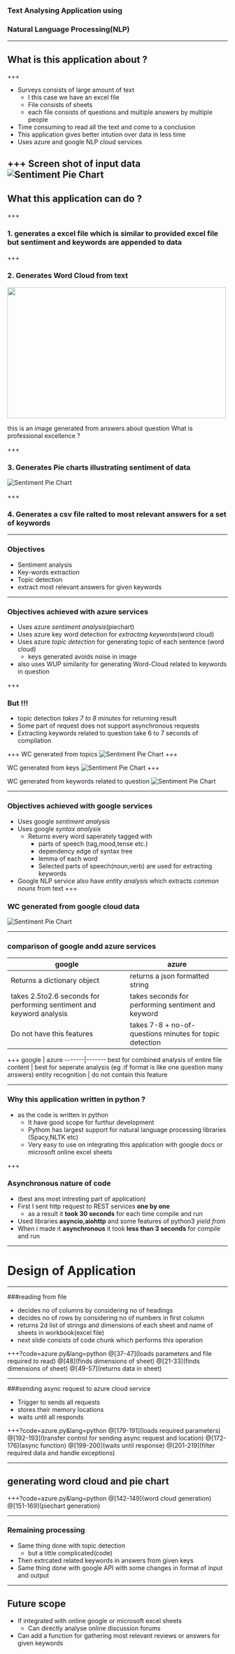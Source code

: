 
### Text Analysing Application using
### Natural Language Processing(NLP)

---
## What is this application about ?
+++
* Surveys consists of large amount of text
  * I this case we have an excel file
  * File consists of sheets
  * each file consists of questions and multiple answers by multiple people
* Time consuming to read all the text and come to a conclusion
* This application gives better intution over data in less time
* Uses azure and google NLP cloud services

+++
Screen shot of input data
![Sentiment Pie Chart](/images/data.png)
---
## What this application can do ?
+++
### 1. generates a excel file which is similar to provided excel file but sentiment and keywords are appended to data
+++
### 2. Generates Word Cloud from text

<img src="images/wordcloud.png" width="500" height = "300" float = 'right'>

this is an image generated from answers about question
What is professional excellence ?


+++
### 3. Generates Pie charts illustrating sentiment of data
![Sentiment Pie Chart](/images/piechart.png)

+++
### 4. Generates a csv file ralted to most relevant answers for a set of keywords
---
### Objectives
* Sentiment analysis
* Key-words extraction
* Topic detection
* extract most relevant answers for given keywords

---
### Objectives achieved with azure services
* Uses azure *sentiment analysis*(piechart)
* Uses azure key word detection for *extracting keywords*(word cloud)
* Uses azure *topic detection* for generating topic of each sentence (word cloud)
  * keys generated avoids noise in image
* also uses WUP similarity for generating Word-Cloud related to keywords in question​

+++
### But !!!
* topic detection *takes 7 to 8 minutes* for returning result
* Some part of request does not support asynchronous requests
* Extracting keywords related to question take 6 to 7 seconds of compilation

+++
WC generated from topics
![Sentiment Pie Chart](images/topicwise.png)
+++

WC generated from keys
![Sentiment Pie Chart](/images/keywordwise1.png)
+++

WC generated from keywords related to question
![Sentiment Pie Chart](/images/wordcloud.png)

---
### Objectives achieved with google services
* Uses google *sentiment analysis*
* Uses google *syntax analysis*
  * Returns every word saperately tagged with
    * parts of speech (tag,mood,tense etc.)
    * dependency edge of syntax tree
    * lemma of each word
    * Selected parts of speech(noun,verb) are used for extracting keywords  
* Google NLP service also have *entity analysis* which extracts *common nouns* from text
+++

### WC generated from google cloud data

![Sentiment Pie Chart](/images/googlewordcloud.png)

---
### comparison of google andd azure services

google | azure
-------|-------
Returns a dictionary object | returns a json formatted string
takes 2.5to2.6 seconds for performing sentiment and keyword analysis | takes  seconds for performing sentiment and keyword
Do not have this features | takes 7-8 + no-of-questions minutes for topic detection
+++
google | azure
-------|-------
best for combined analysis of entire file content | best for seperate analysis (eg :if format is like one question many answers)
entity recognition | do not contain this feature




---
### Why this application written in python ?
* as the code is written in python
  * It have good scope for furthur development
  * Pythom has largest support for natural language processing libraries (Spacy,NLTK etc)
  * Very easy to use on integrating this application with google docs or microsoft online excel sheets

+++

### Asynchronous nature of code
* (best ans most intresting part of application)
* First I sent http request to REST services **one by one**
  * as a result it **took 30 seconds** for each time compile and run
* Used libraries **asyncio,aiohttp** and some features of python3 *yield from*
* When i made it **asynchronous** it took **less than 3 seconds** for compile and run

---
# Design of Application
---

###reading from file
* decides no of columns by considering no of headings
* decides no of rows by considering no of numbers in first column
* returns 2d list of strings and dimensions of each sheet and name of sheets in workbook(excel file)
* next slide consists of code chunk which performs this operation

+++?code=azure.py&lang=python
@[37-47](loads parameters and file required to read)
@[48](finds dimensions of sheet)
@[21-33](finds dimensions of sheet)
@[49-57](returns data in sheet)

---

###sending async request to azure cloud service
* Trigger to sends all requests
* stores their memory locations
* waits until all responds


+++?code=azure.py&lang=python
@[179-191](loads required parameters)
@[192-193](transfer control for sending async request and location)
@[172-176](async function)
@[199-200](waits until response)
@[201-219](filter required data and handle exceptions)

---
## generating word cloud and pie chart
+++?code=azure.py&lang=python
@[142-149](word cloud generation)   
@[151-169](piechart generation)

---
### Remaining processing
* Same thing done with topic detection
  * but a little complicated(code)
* Then extrcated related keywords in answers from given keys
* Same thing done with google API with some changes in format of input and output

---
## Future scope
* If integrated with online google or microsoft excel sheets
  * Can directly analyse online discussion forums
* Can add a function for gathering most relevant reviews or answers for given keywords
